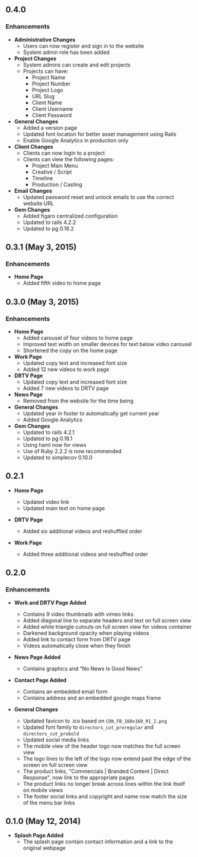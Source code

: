 ## 0.4.0

### Enhancements
- **Administrative Changes**
  - Users can now register and sign in to the website
  - System admin role has been added
- **Project Changes**
  - System admins can create and edit projects
  - Projects can have:
    - Project Name
    - Project Number
    - Project Logo
    - URL Slug
    - Client Name
    - Client Username
    - Client Password
- **General Changes**
  - Added a version page
  - Updated font location for better asset management using Rails
  - Enable Google Analytics in production only
- **Client Changes**
  - Clients can now login to a project
  - Clients can view the following pages:
    - Project Main Menu
    - Creative / Script
    - Timeline
    - Production / Casting
- **Email Changes**
  - Updated password reset and unlock emails to use the correct website URL
- **Gem Changes**
  - Added figaro centralized configuration
  - Updated to rails 4.2.2
  - Updated to pg 0.18.2

## 0.3.1 (May 3, 2015)

### Enhancements
- **Home Page**
  - Added fifth video to home page

## 0.3.0 (May 3, 2015)

### Enhancements
- **Home Page**
  - Added carousel of four videos to home page
  - Improved text width on smaller devices for text below video carousel
  - Shortened the copy on the home page
- **Work Page**
  - Updated copy text and increased font size
  - Added 12 new videos to work page
- **DRTV Page**
  - Updated copy text and increased font size
  - Added 7 new videos to DRTV page
- **News Page**
  - Removed from the website for the time being
- **General Changes**
  - Updated year in footer to automatically get current year
  - Added Google Analytics
- **Gem Changes**
  - Updated to rails 4.2.1
  - Updated to pg 0.18.1
  - Using haml now for views
  - Use of Ruby 2.2.2 is now recommended
  - Updated to simplecov 0.10.0

## 0.2.1

- **Home Page**
  - Updated video link
  - Updated main text on home page

- **DRTV Page**
  - Added six additional videos and reshuffled order

- **Work Page**
  - Added three additional videos and reshuffled order

## 0.2.0

### Enhancements
- **Work and DRTV Page Added**
  - Contains 9 video thumbnails with vimeo links
  - Added diagonal line to separate headers and text on full screen view
  - Added white triangle cutouts on full screen view for videos container
  - Darkened background opacity when playing videos
  - Added link to contact form from DRTV page
  - Videos automatically close when they finish

- **News Page Added**
  - Contains graphics and "No News Is Good News"

- **Contact Page Added**
  - Contains an embedded email form
  - Contains address and an embedded google maps frame

- **General Changes**
  - Updated favicon to .ico based on `CON_FB_160x160_R1_2.png`
  - Updated font family to `directors_cut_proregular` and `directors_cut_probold`
  - Updated social media links
  - The mobile view of the header logo now matches the full screen view
  - The logo lines to the left of the logo now extend past the edge of the screen on full screen view
  - The product links, "Commercials | Branded Content | Direct Response", now link to the appropriate pages
  - The product links no longer break across lines within the link itself on mobile views
  - The footer social links and copyright and name now match the size of the menu bar links

## 0.1.0 (May 12, 2014)

- **Splash Page Added**
  - The splash page contain contact information and a link to the original webpage
